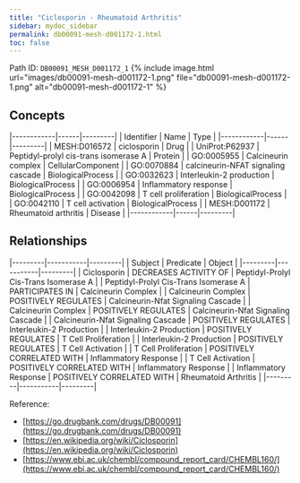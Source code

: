 ```yaml
---
title: "Ciclosporin - Rheumatoid Arthritis"
sidebar: mydoc_sidebar
permalink: db00091-mesh-d001172-1.html
toc: false 
---
```



Path ID: `DB00091_MESH_D001172_1`
{% include image.html url="images/db00091-mesh-d001172-1.png" file="db00091-mesh-d001172-1.png" alt="db00091-mesh-d001172-1" %}

## Concepts

|------------|------|---------|
| Identifier | Name | Type    |
|------------|------|---------|
| MESH:D016572 | ciclosporin | Drug |
| UniProt:P62937 | Peptidyl-prolyl cis-trans isomerase A | Protein |
| GO:0005955 | Calcineurin complex | CellularComponent |
| GO:0070884 | calcineurin-NFAT signaling cascade | BiologicalProcess |
| GO:0032623 | Interleukin-2 production | BiologicalProcess |
| GO:0006954 | Inflammatory response | BiologicalProcess |
| GO:0042098 | T cell proliferation | BiologicalProcess |
| GO:0042110 | T cell activation | BiologicalProcess |
| MESH:D001172 | Rheumatoid arthritis | Disease |
|------------|------|---------|

## Relationships

|---------|-----------|---------|
| Subject | Predicate | Object  |
|---------|-----------|---------|
| Ciclosporin | DECREASES ACTIVITY OF | Peptidyl-Prolyl Cis-Trans Isomerase A |
| Peptidyl-Prolyl Cis-Trans Isomerase A | PARTICIPATES IN | Calcineurin Complex |
| Calcineurin Complex | POSITIVELY REGULATES | Calcineurin-Nfat Signaling Cascade |
| Calcineurin Complex | POSITIVELY REGULATES | Calcineurin-Nfat Signaling Cascade |
| Calcineurin-Nfat Signaling Cascade | POSITIVELY REGULATES | Interleukin-2 Production |
| Interleukin-2 Production | POSITIVELY REGULATES | T Cell Proliferation |
| Interleukin-2 Production | POSITIVELY REGULATES | T Cell Activation |
| T Cell Proliferation | POSITIVELY CORRELATED WITH | Inflammatory Response |
| T Cell Activation | POSITIVELY CORRELATED WITH | Inflammatory Response |
| Inflammatory Response | POSITIVELY CORRELATED WITH | Rheumatoid Arthritis |
|---------|-----------|---------|

Reference: 
  - [https://go.drugbank.com/drugs/DB00091](https://go.drugbank.com/drugs/DB00091)
  - [https://en.wikipedia.org/wiki/Ciclosporin](https://en.wikipedia.org/wiki/Ciclosporin)
  - [https://www.ebi.ac.uk/chembl/compound_report_card/CHEMBL160/](https://www.ebi.ac.uk/chembl/compound_report_card/CHEMBL160/)
